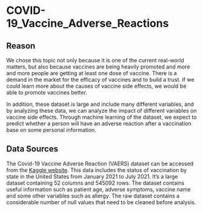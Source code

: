 # COVID-19_Vaccine_Adverse_Reactions

## Reason
We chose this topic not only because it is one of the current real-world matters, but also because vaccines are being heavily promoted and more and more people are getting at least one dose of vaccine. There is a demand in the market for the efficacy of vaccines and to build a trust. If we could learn more about the causes of vaccine side effects, we would be able to promote vaccines better.

In addition, these dataset is large and include many different variables, and by analyzing these data, we can analyze the impact of different variables on vaccine side effects. Through machine learning of the dataset, we expect to predict whether a person will have an adverse reaction after a vaccination base on some personal information.

## Data Sources
The Covid-19 Vaccine Adverse Reaction (VAERS) dataset can be accessed from the [Kaggle website]( https://www.kaggle.com/landfallmotto/covid19-vaccine-adverse-reactions-vaers-dataset). This data includes the status of vaccination by state in the United States from January 2021 to July 2021. It’s a large dataset containing 52 columns and 545092 rows. The dataset contains useful information such as patient age, adverse symptoms, vaccine name and some other variables such as allergy. The raw dataset contains a considerable number of null values that need to be cleaned before analysis.


